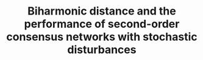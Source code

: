 ---
title: "Biharmonic distance and the performance of second-order consensus networks with stochastic disturbances"
collection: publications
permalink: /publication/Biharmonic distance and the performance of second-order consensus networks with stochastic disturbances
venue: 'ACC-2018'
paperurl: 'https://ieeexplore.ieee.org/document/8431294/'
authors: 'Yuhao Yi, Bingjia Yang, Zhongzhi Zhang, Stacy Patterson'
---